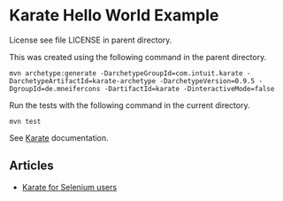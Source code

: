 # Karate Hello World Example

License see file LICENSE in parent directory.

This was created using the following command in the parent directory.

    mvn archetype:generate -DarchetypeGroupId=com.intuit.karate -DarchetypeArtifactId=karate-archetype -DarchetypeVersion=0.9.5 -DgroupId=de.mneifercons -DartifactId=karate -DinteractiveMode=false

Run the tests with the following command in the current directory.

    mvn test

See [Karate](https://intuit.github.io/karate/#maven) documentation.

## Articles

* [Karate for Selenium users](https://medium.com/@mneiferbag/karate-for-selenium-users-875a165823ee "Karate for Selenium users")

